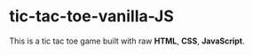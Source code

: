 # tic-tac-toe-vanilla-JS
This is a tic tac toe game built with raw **HTML**, **CSS**, **JavaScript**.


